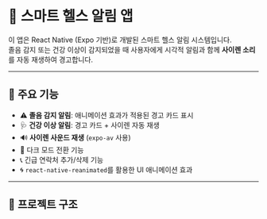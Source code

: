 # 🚨 스마트 헬스 알림 앱

이 앱은 React Native (Expo 기반)로 개발된 스마트 헬스 알림 시스템입니다.  
졸음 감지 또는 건강 이상이 감지되었을 때 사용자에게 시각적 알림과 함께 **사이렌 소리**를 자동 재생하여 경고합니다.

---

## 🔧 주요 기능

- ⚠️ **졸음 감지 알림**: 애니메이션 효과가 적용된 경고 카드 표시
- 🩺 **건강 이상 알림**: 경고 카드 + 사이렌 자동 재생
- 🔊 **사이렌 사운드 재생** (`expo-av` 사용)
- 🌙 다크 모드 전환 기능
- 📞 긴급 연락처 추가/삭제 기능
- 🌀 `react-native-reanimated`를 활용한 UI 애니메이션 효과

---

## 📁 프로젝트 구조


